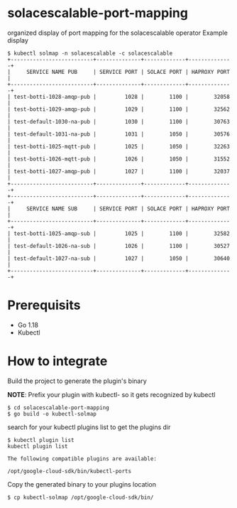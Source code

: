 # solacescalable-port-mapping
organized display of port mapping for the solacescalable operator
Example display
```
$ kubectl solmap -n solacescalable -c solacescalable
+--------------------------+--------------+-------------+--------------+
|     SERVICE NAME PUB     | SERVICE PORT | SOLACE PORT | HAPROXY PORT |
+--------------------------+--------------+-------------+--------------+
| test-botti-1028-amqp-pub |         1028 |        1100 |        32058 |
| test-botti-1029-amqp-pub |         1029 |        1100 |        32562 |
| test-default-1030-na-pub |         1030 |        1100 |        30763 |
| test-default-1031-na-pub |         1031 |        1050 |        30576 |
| test-botti-1025-mqtt-pub |         1025 |        1050 |        32263 |
| test-botti-1026-mqtt-pub |         1026 |        1050 |        31552 |
| test-botti-1027-amqp-pub |         1027 |        1100 |        32037 |
+--------------------------+--------------+-------------+--------------+
+--------------------------+--------------+-------------+--------------+
|     SERVICE NAME SUB     | SERVICE PORT | SOLACE PORT | HAPROXY PORT |
+--------------------------+--------------+-------------+--------------+
| test-botti-1025-amqp-sub |         1025 |        1100 |        32582 |
| test-default-1026-na-sub |         1026 |        1100 |        30527 |
| test-default-1027-na-sub |         1027 |        1050 |        30640 |
+--------------------------+--------------+-------------+--------------+
```

# Prerequisits
- Go 1.18
- Kubectl
# How to integrate
Build the project to generate the plugin's binary

**NOTE**: Prefix your plugin with kubectl- so it gets recognized by kubectl

```
$ cd solacescalable-port-mapping
$ go build -o kubectl-solmap
```

search for your kubectl plugins list to get the plugins dir
```
$ kubectl plugin list
kubectl plugin list

The following compatible plugins are available:

/opt/google-cloud-sdk/bin/kubectl-ports
```

Copy the generated binary to your plugins location
```
$ cp kubectl-solmap /opt/google-cloud-sdk/bin/
```
